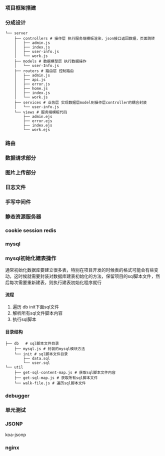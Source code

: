 ### 项目框架搭建

### 分成设计
```
└── server
    ├── controllers # 操作层 执行服务端模板渲染，json接口返回数据，页面跳转
    │   ├── admin.js
    │   ├── index.js
    │   ├── user-info.js
    │   └── work.js
    ├── models # 数据模型层 执行数据操作
    │   └── user-Info.js
    ├── routers # 路由层 控制路由
    │   ├── admin.js
    │   ├── api.js
    │   ├── error.js
    │   ├── home.js
    │   ├── index.js
    │   └── work.js
    ├── services # 业务层 实现数据层model到操作层controller的耦合封装
    │   └── user-info.js
    └── views # 服务端模板代码
        ├── admin.ejs
        ├── error.ejs
        ├── index.ejs
        └── work.ejs
```

### 路由

### 数据请求部分

### 图片上传部分

### 日志文件

### 手写中间件

### 静态资源服务器

### cookie session redis

### mysql

### mysql初始化建表操作
通常初始化数据库要建立很多表，特别在项目开发的时候表的格式可能会有些变动，这时候就需要封装对数据库建表初始化的方法，保留项目的sql脚本文件，然后每次需要重新建表，则执行建表初始化程序就行

#### 流程
1. 遍历 db init下面sql文件
2. 解析所有sql文件脚本内容
3. 执行sql脚本

#### 目录结构
```
├── db   # sql脚本文件目录
    ├── mysql.js # 封装的mysql模块方法
    └── init # sql脚本文件目录
        ├── data.sql
        └── user.sql
└── util    
    ├── get-sql-content-map.js # 获取sql脚本文件内容
    ├── get-sql-map.js # 获取所有sql脚本文件
    └── walk-file.js # 遍历sql脚本文件
```

### debugger

### 单元测试

### JSONP

koa-jsonp

### nginx
